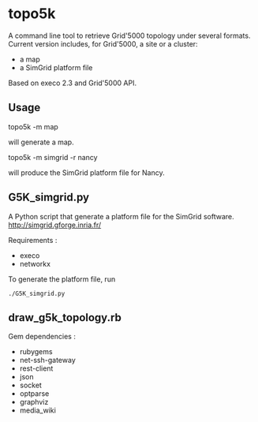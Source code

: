topo5k
======

A command line tool to retrieve Grid'5000 topology under several formats.
Current version includes, for Grid'5000, a site or a cluster:
- a map
- a SimGrid platform file

Based on execo 2.3 and Grid'5000 API. 


Usage
-----

  topo5k -m map
  
will generate a map.
 
  topo5k -m simgrid -r nancy
  
will produce the SimGrid platform file for Nancy.






G5K_simgrid.py
--------------
A Python script that generate a platform file for the SimGrid software.
http://simgrid.gforge.inria.fr/

Requirements : 
- execo
- networkx

To generate the platform file, run

    ./G5K_simgrid.py
    
    

draw_g5k_topology.rb
--------------------

Gem dependencies :
- rubygems
- net-ssh-gateway
- rest-client
- json
- socket
- optparse
- graphviz
- media_wiki




